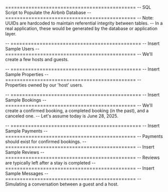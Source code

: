  =============================================
-- SQL Script to Populate the Airbnb Database
-- =============================================
-- Note: UUIDs are hardcoded to maintain referential integrity between tables.
-- In a real application, these would be generated by the database or application layer.

-- =============================================
-- Insert Sample Users
-- =============================================
-- We'll create a few hosts and guests.

-- =============================================
-- Insert Sample Properties
-- =============================================
-- Properties owned by our 'host' users.

-- =============================================
-- Insert Sample Bookings
-- =============================================
-- We'll create a confirmed booking, a completed booking (in the past), and a canceled one.
-- Let's assume today is June 28, 2025.

-- =============================================
-- Insert Sample Payments
-- =============================================
-- Payments should exist for confirmed bookings.
-- =============================================
-- Insert Sample Reviews
-- =============================================
-- Reviews are typically left after a stay is completed
-- =============================================
-- Insert Sample Messages
-- =============================================
-- Simulating a conversation between a guest and a host.